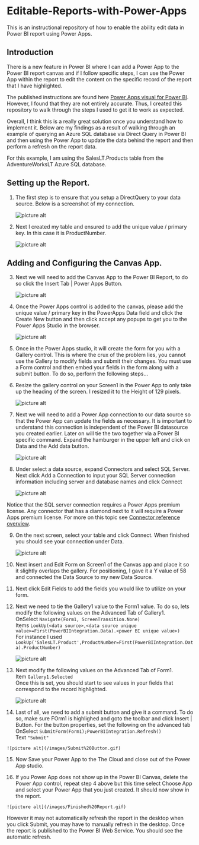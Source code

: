 # Editable-Reports-with-Power-Apps
This is an instructional repository of how to enable the ability edit data in Power BI report using Power Apps.  

## Introduction
There is a new feature in Power BI where I can add a Power App to the Power BI report canvas and if I follow specific steps, I can use the Power App within the report to edit the content on the specific record of the report that I have highlighted. 

The published instructions are found here [Power Apps visual for Power BI](https://docs.microsoft.com/en-us/power-apps/maker/canvas-apps/powerapps-custom-visual).   However, I found that they are not entirely accurate.  Thus, I created this repository to walk through the steps I used to get it to work as expected.

Overall, I think this is a really great solution once you understand how to implement it.  Below are my findings as a result of walking through an example of querying an Azure SQL database via Direct Query in Power BI and then using the Power App to update the data behind the report and then perform a refresh on the report data.

For this example, I am using the SalesLT.Products table from the AdventureWorksLT Azure SQL database.

## Setting up the Report.

1. The first step is to ensure that you setup a DirectQuery to your data source. Below is a screenshot of my connection.

    ![picture alt](/images/Direct%20Query%20Connection.gif)

2. Next I created my table and ensured to add the unique value / primary key.  In this case it is ProductNumber.

    ![picture alt](/images/Power%20BI%20Table.gif)

## Adding and Configuring the Canvas App.

3. Next we will need to add the Canvas App to the Power BI Report, to do so click the Insert Tab | Power Apps Button.

    ![picture alt](/images/Insert%20Power%20Apps.gif)

4. Once the Power Apps control is added to the canvas, please add the unique value / primary key in the PowerApps Data field and click the Create New button and then click accept any popups to get you to the Power Apps Studio in the browser.

    ![picture alt](/images/PowerApps%20Data%20Value.gif)

5. Once in the Power Apps studio, it will create the form for you with a Gallery control. This is where the crux of the problem lies, you cannot use the Gallery to modify fields and submit their changes.  You must use a Form control and then embed your fields in the form along with a submit button.  To do so, perform the following steps...

6. Resize the gallery control on your Screen1 in the Power App to only take up the heading of the screen.  I resized it to the Height of 129 pixels.  

    ![picture alt](/images/Gallery%20Heaight.gif)

7. Next we will need to add a Power App connection to our data source so that the Power App can update the fields as necessary.  It is important to understand this connection is independent of the Power BI datasource you created earlier.   Later on will tie the two together via a Power BI specific command.  Expand the hamburger in the upper left and click on Data and the Add data button.

    ![picture alt](/images/Power%20Apps%20Add%20Data.gif)

8.  Under select a data source, expand Connectors and select SQL Server.  Next click Add a Connection to input your SQL Server connection information including server and database names and click Connect 

    ![picture alt](/images/Choose%20a%20dataset.gif)

Notice that the SQL server connection requires a Power Apps premium license.  Any connector that has a diamond next to it will require a Power Apps premium license.  For more on this topic see [Connector reference overview](https://docs.microsoft.com/en-us/connectors/connector-reference/).

9. On the next screen, select your table and click Connect.  When finished you should see your connection under Data.

    ![picture alt](/images/New%20Data%20Connection.gif)

10. Next insert and Edit Form on Screen1 of the Canvas app and place it so it slightly overlaps the gallery.  For positioning, I gave it a Y value of 58 and connected the Data Source to my new Data Source.

11. Next click Edit Fields to add the fields you would like to utilize on your form.

12. Next we need to tie the Gallery1 value to the Form1 value.  To do so, lets modify the following values on the Advanced Tab of Gallery1. <br>
    OnSelect  `Navigate(Form1, ScreenTransition.None)` <br>
    Items  `LookUp(<data source>,<data source unique value>=First(PowerBIIntegration.Data).<power BI unique value>)`<br>
    For instance I used `LookUp('SalesLT.Product',ProductNumber=First(PowerBIIntegration.Data).ProductNumber)`<br>

    ![picture alt](/images/Gallery%20Advanced%20Values.gif)

13. Next modify the following values on the Advanced Tab of Form1.  <br>
    Item  `Gallery1.Selected` <br>
    Once this is set, you should start to see values in your fields that correspond to the record highlighted.<br>

    ![picture alt](/images/Form%20Advanced%20Values.gif)

14.  Last of all, we need to add a submit button and give it a command.  To do so, make sure FOrm1 is highlighed and goto the toolbar and click Insert | Button.  For the button properties, set the following on the advanced tab
    OnSelect  `SubmitForm(Form1);PowerBIIntegration.Refresh()` <br>
    Text  `"Submit"`  <br>

    ![picture alt](/images/Submit%20Button.gif)

15.  Now Save your Power App to the The Cloud and close out of the Power App studio.

16.  If you Power App does not show up in the Power BI Canvas, delete the Power App control, repeat step 4 above but this time select Choose App and select your Power App that you just created.  It should now show in the report.  

    ![picture alt](/images/Finished%20Report.gif)

However it may not automatically refresh the report in the desktop when you click Submit, you may have to manually refresh in the desktop.  Once the report is published to the Power BI Web Service.  You should see the automatic refresh.
















